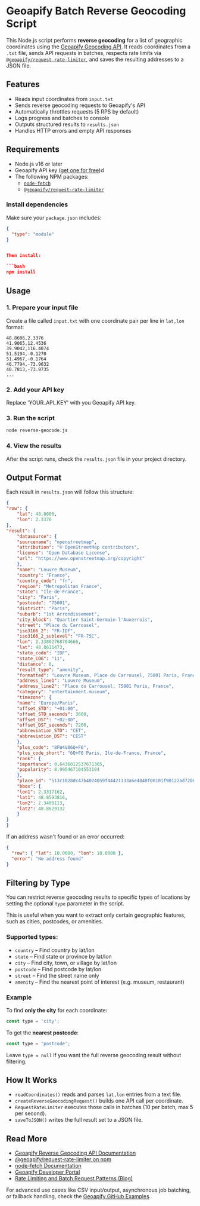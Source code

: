 # Geoapify Batch Reverse Geocoding Script

This Node.js script performs **reverse geocoding** for a list of geographic coordinates using the [Geoapify Geocoding API](https://www.geoapify.com/reverse-geocoding-api/). It reads coordinates from a `.txt` file, sends API requests in batches, respects rate limits via [`@geoapify/request-rate-limiter`](https://www.npmjs.com/package/@geoapify/request-rate-limiter), and saves the resulting addresses to a JSON file.

## Features

- Reads input coordinates from `input.txt`
- Sends reverse geocoding requests to Geoapify's API
- Automatically throttles requests (5 RPS by default)
- Logs progress and batches to console
- Outputs structured results to `results.json`
- Handles HTTP errors and empty API responses

## Requirements

- Node.js v16 or later
- Geoapify API key ([get one for free](https://myprojects.geoapify.com))d
- The following NPM packages:
  - [`node-fetch`](https://www.npmjs.com/package/node-fetch)
  - [`@geoapify/request-rate-limiter`](https://www.npmjs.com/package/@geoapify/request-rate-limiter)

### Install dependencies

Make sure your `package.json` includes:

```json
{
  "type": "module"
}


Then install:

```bash
npm install
```

## Usage

### 1. Prepare your input file

Create a file called `input.txt` with one coordinate pair per line in `lat,lon` format:

```
48.8606,2.3376
41.9065,12.4536
39.9042,116.4074
51.5194,-0.1270
51.4967,-0.1764
40.7794,-73.9632
40.7813,-73.9735
...
```

### 2. Add your API key

Replace 'YOUR_API_KEY' with you Geoapify API key.

### 3. Run the script

```bash
node reverse-geocode.js
```

### 4. View the results

After the script runs, check the `results.json` file in your project directory.

## Output Format

Each result in `results.json` will follow this structure:

```json
{
"row": {
    "lat": 48.8606,
    "lon": 2.3376
},
"result": {
    "datasource": {
    "sourcename": "openstreetmap",
    "attribution": "© OpenStreetMap contributors",
    "license": "Open Database License",
    "url": "https://www.openstreetmap.org/copyright"
    },
    "name": "Louvre Museum",
    "country": "France",
    "country_code": "fr",
    "region": "Metropolitan France",
    "state": "Ile-de-France",
    "city": "Paris",
    "postcode": "75001",
    "district": "Paris",
    "suburb": "1st Arrondissement",
    "city_block": "Quartier Saint-Germain-l'Auxerrois",
    "street": "Place du Carrousel",
    "iso3166_2": "FR-IDF",
    "iso3166_2_sublevel": "FR-75C",
    "lon": 2.33802768704666,
    "lat": 48.8611473,
    "state_code": "IDF",
    "state_COG": "11",
    "distance": 0,
    "result_type": "amenity",
    "formatted": "Louvre Museum, Place du Carrousel, 75001 Paris, France",
    "address_line1": "Louvre Museum",
    "address_line2": "Place du Carrousel, 75001 Paris, France",
    "category": "entertainment.museum",
    "timezone": {
    "name": "Europe/Paris",
    "offset_STD": "+01:00",
    "offset_STD_seconds": 3600,
    "offset_DST": "+02:00",
    "offset_DST_seconds": 7200,
    "abbreviation_STD": "CET",
    "abbreviation_DST": "CEST"
    },
    "plus_code": "8FW4V86Q+F6",
    "plus_code_short": "6Q+F6 Paris, Ile-de-France, France",
    "rank": {
    "importance": 0.6436012537671365,
    "popularity": 8.995467104553104
    },
    "place_id": "513c1028dc47b4024059f44421133a6e4840f00101f90122ad720000000000c0020192030d4c6f75767265204d757365756d",
    "bbox": {
    "lon1": 2.3317162,
    "lat1": 48.8593816,
    "lon2": 2.3400113,
    "lat2": 48.8629132
    }
}
}
```

If an address wasn't found or an error occurred:

```json
{
  "row": { "lat": 10.0000, "lon": 10.0000 },
  "error": "No address found"
}
```

## Filtering by Type

You can restrict reverse geocoding results to specific types of locations by setting the optional `type` parameter in the script.

This is useful when you want to extract only certain geographic features, such as cities, postcodes, or amenities.

### Supported types:

- `country` – Find country by lat/lon  
- `state` – Find state or province by lat/lon  
- `city` – Find city, town, or village by lat/lon  
- `postcode` – Find postcode by lat/lon  
- `street` – Find the street name only  
- `amenity` – Find the nearest point of interest (e.g. museum, restaurant)

### Example

To find **only the city** for each coordinate:

```js
const type = 'city';
```

To get the **nearest postcode**:

```js
const type = 'postcode';
```

Leave `type = null` if you want the full reverse geocoding result without filtering.

## How It Works

- `readCoordinates()` reads and parses `lat,lon` entries from a text file.
- `createReverseGeocodingRequest()` builds one API call per coordinate.
- `RequestRateLimiter` executes those calls in batches (10 per batch, max 5 per second).
- `saveToJSON()` writes the full result set to a JSON file.

## Read More

- [Geoapify Reverse Geocoding API Documentation](https://www.geoapify.com/reverse-geocoding-api/)
- [@geoapify/request-rate-limiter on npm](https://www.npmjs.com/package/@geoapify/request-rate-limiter)
- [node-fetch Documentation](https://www.npmjs.com/package/node-fetch)
- [Geoapify Developer Portal](https://apidocs.geoapify.com/)
- [Rate Limiting and Batch Request Patterns (Blog)](https://www.geoapify.com/how-to-avoid-429-too-many-requests-with-api-rate-limiting/)

For advanced use cases like CSV input/output, asynchronous job batching, or fallback handling, check the [Geoapify GitHub Examples](https://github.com/geoapify/maps-api-code-samples).
